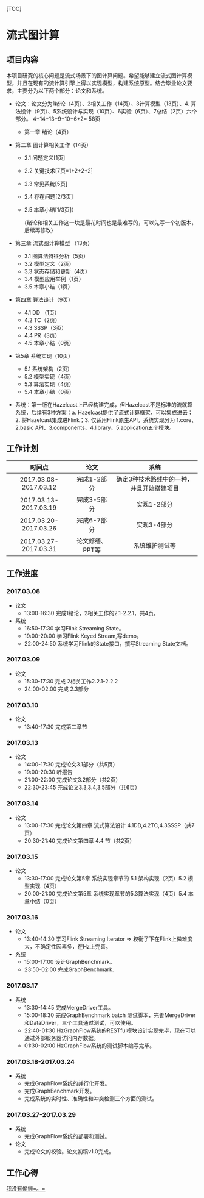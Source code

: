 [TOC]



# 流式图计算

## 项目内容

​    本项目研究的核心问题是流式场景下的图计算问题。希望能够建立流式图计算模型，并且在现有的流计算引擎上得以实现模型，构建系统原型。结合毕业论文要求，主要分为以下两个部分：论文和系统。

+ 论文：论文分为1绪论（4页）、2相关工作（14页）、3计算模型（13页）、4. 算法设计（9页）、5系统设计与实现（10页）、6实验（6页）、7总结（2页）六个部分。 4+14+13+9+10+6+2= 58页

  + 第一章 绪论（4页）


+   第二章 图计算相关工作（14页）

    + 2.1 问题定义[1页]  

    + 2.2 关键技术[7页=1+2+2+2]

    + 2.3 常见系统[5页] 

    + 2.4 存在问题[2/3页] 

    + 2.5 本章小结[1/3页]）

      {绪论和相关工作这一块是最花时间也是最难写的，可以先写一个初版本，后续再修改}

+ 第三章 流式图计算模型 （13页）

    + 3.1 图算法特征分析（5页）
    + 3.2 模型定义（2页）
    + 3.3 状态存储和更新（4页）
    + 3.4 模型应用举例（1页）
    + 3.5 本章小结（1页）

+ 第四章 算法设计（9页）

    + 4.1 DD （1页）
    + 4.2 TC（2页）
    + 4.3 SSSP（3页）
    + 4.4 PR（3页）
    + 4.5 本章小结（0页）

+ 第5章 系统实现（10页）

    + 5.1 系统架构（2页）
    + 5.2 模型实现（4页）
    + 5.3 算法实现（4页）
    + 5.4 本章小结（0页）

+ 系统：第一版在Hazelcast上已经构建完成，但Hazelcast不是标准的流就算系统，后续有3种方案：a. Hazelcast提供了流式计算框架，可以集成进去；2. 将Hazelcast集成进Flink；3. 仅适用Flink原生API。系统实现分为 1.core、2.basic API、3.components、4.library、5.application五个模块。

## 工作计划

|          时间点          |    论文     |          系统           |
| :-------------------: | :-------: | :-------------------: |
| 2017.03.08-2017.03.12 |  完成1-2部分  | 确定3种技术路线中的一种，并且开始搭建项目 |
| 2017.03.13-2017.03.19 |  完成3-5部分  |        实现1-2部分        |
| 2017.03.20-2017.03.26 |  完成6-7部分  |        实现3-4部分        |
| 2017.03.27-2017.03.31 | 论文修缮、PPT等 |        系统维护测试等        |

## 工作进度

### 2017.03.08

+ 论文
  + 13:00-16:30 完成1绪论，2相关工作的2.1-2.2.1，共4页。
+ 系统
  + 16:50-17:30 学习Flink Streaming State。
  + 19:00-20:00 学习Flink Keyed Stream,写demo。
  + 22:00-24:50 系统学习Flink的State接口，撰写Streaming State文档。

### 2017.03.09

+ 论文
  + 15:30-17:30 完成 2相关工作2.2.1-2.2.2
  + 24:00-02:00 完成 2.3部分


### 2017.03.10

+ 论文
  + 13:40-17:30 完成第二章节

### 2017.03.13

+ 论文
  + 14:00-17:30 完成论文3.1部分（共5页）
  + 19:00-20:30 听报告
  + 21:00-22:00 完成论文3.2部分（共2页）
  + 22:30-23:45 完成论文3.3,3.4,3.5部分（共6页）

### 2017.03.14

+ 论文
  + 13:00-17:30 完成论文第四章 流式算法设计 4.1DD,4.2TC,4.3SSSP（共7页）
  + 20:30-21:40 完成论文第四章 4.4 节（共2页） 

### 2017.03.15

+ 论文
  + 13:30-17:00 完成论文第5章 系统实现章节的 5.1 架构实现（2页）5.2 模型实现（4页）
  + 20:00-21:00 完成论文第5章 系统实现章节的5.3算法实现（4页）5.4 本章小结（0页）

### 2017.03.16

+ 论文
  + 13:40-14:30 学习Flink Streaming Iterator => 权衡了下在Flink上做难度大，不确定性因素多，在Hz上完善。
+ 系统
  + 15:00-17:00 设计GraphBenchmark。
  + 23:50-02:00 完成GraphBenchmark.

### 2017.03.17

+ 系统
  + 13:30-14:45 完成MergeDriver工具。
  + 15:00-18:30 完成GraphBenchmark batch 测试脚本，完善MergeDriver和DataDriver，三个工具通过测试，可以使用。
  + 22:40-01:30 HzGraphFlow系统的RESTful模块设计实现完毕，现在可以通过外部服务器访问内存数据。
  + 01:30-02:00 HzGraphFlow系统的测试脚本编写完毕。

### 2017.03.18-2017.03.24

+ 系统
  + 完成GraphFlow系统的并行化开发。
  + 完成GraphBenchmark开发。
  + 完成系统的实时性、准确性和冲突检测三个方面的测试。

### 2017.03.27-2017.03.29

+ 系统
  + 完成GraphFlow系统的部署和测试。
+ 论文
  + 完成论文的校验。论文初稿v1.0完成。

## 工作心得

[我没有偷懒=。=](https://github.com/DuanSky22/GraduationThesis/blob/master/notes/insight/Winterfell.md)

